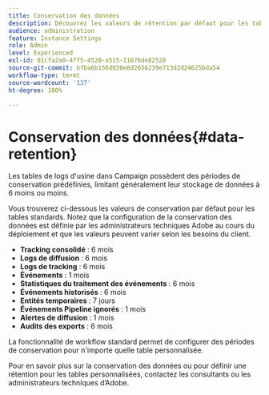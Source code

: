 ```yaml
---
title: Conservation des données
description: Découvrez les valeurs de rétention par défaut pour les tables standard
audience: administration
feature: Instance Settings
role: Admin
level: Experienced
exl-id: 01cfa2a0-4ff5-4520-a515-11676de82528
source-git-commit: bfba6b156d020e8d2656239e713d2d24625bda54
workflow-type: tm+mt
source-wordcount: '137'
ht-degree: 100%

---
```


# Conservation des données{#data-retention}

Les tables de logs d&#39;usine dans Campaign possèdent des périodes de conservation prédéfinies, limitant généralement leur stockage de données à 6 moins ou moins.

Vous trouverez ci-dessous les valeurs de conservation par défaut pour les tables standards. Notez que la configuration de la conservation des données est définie par les administrateurs techniques Adobe au cours du déploiement et que les valeurs peuvent varier selon les besoins du client.

* **Tracking consolidé** : 6 mois
* **Logs de diffusion** : 6 mois
* **Logs de tracking** : 6 mois
* **Événements** : 1 mois
* **Statistiques du traitement des événements** : 6 mois
* **Événements historisés** : 6 mois
* **Entités temporaires** : 7 jours
* **Événements Pipeline ignorés** : 1 mois
* **Alertes de diffusion** : 1 mois
* **Audits des exports** : 6 mois

La fonctionnalité de workflow standard permet de configurer des périodes de conservation pour n&#39;importe quelle table personnalisée.

Pour en savoir plus sur la conservation des données ou pour définir une rétention pour les tables personnalisées, contactez les consultants ou les administrateurs techniques d’Adobe.
